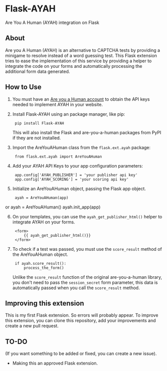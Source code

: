 Flask-AYAH
==========
    
Are You A Human (AYAH) integration on Flask

About
-----

Are you A Human (AYAH) is an alternative to CAPTCHA tests by providing a minigame to resolve instead of a word guessing test. This Flask extension tries to ease the implementation of this service by providing a helper to integrate the code on your forms and automatically processing the additional form data generated.

How to Use
----------
1. You must have an [Are you a Human account](http://portal.areyouahuman.com/signup/basic) to obtain the API keys needed to implement AYAH in your website.

2. Install Flask-AYAH using an package manager, like pip:

        pip install Flask-AYAH
        
    This will also install the Flask and are-you-a-human packages from PyPI if they are not installed.
    
3. Import the AreYouAHuman class from the `flask.ext.ayah` package:

        from flask.ext.ayah import AreYouAHuman

4. Add your AYAH API Keys to your app configuration parameters:

        app.config['AYAH_PUBLISHER'] = 'your publisher api key'
        app.config['AYAH_SCORING'] = 'your scoring api key'
        
5. Initialize an AreYouAHuman object, passing the Flask app object.
        
        ayah = AreYouAHuman(app)
or
        ayah = AreYouAHuman()
        ayah.init_app(app)

6. On your templates, you can use the `ayah_get_publisher_html()` helper to integrate AYAH on your forms.
    
        <form>
            {{ ayah_get_publisher_html()}}
        </form>

7. To check if a test was passed, you must use the `score_result` method of the AreYouAHuman object.

        if ayah.score_result():
            process_the_form()

    Unlike the `score_result` function of the original are-you-a-human library, you don't need to pass the
    `session_secret` form parameter, this data is automatically passed when you call the `score_result` method.

Improving this extension
------------------------

This is my first Flask extension. So errors will probably appear.
To improve this extension, you can clone this repository, add your improvements and create a new pull request.

TO-DO
-----
(If you want something to be added or fixed, you can create a new issue).

* Making this an approved Flask extension.
